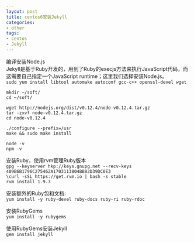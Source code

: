 ```yaml
---
layout: post
title: centos6安装Jekyll
categories:
- other
tags:
- centos
- Jekyll
---
```


编译安装Node.js  
Jekyll是基于Ruby开发的，用到了Ruby的execjs方法来执行JavaScript代码，而这需要自己指定一个JavaScript runtime；这里我们选择安装Node.js。  
`sudo yum install libtool automake autoconf gcc-c++ openssl-devel wget`

`mkdir ~/soft/`  
`cd ~/soft/`  

`wget http://nodejs.org/dist/v0.12.4/node-v0.12.4.tar.gz`  
`tar -zxvf node-v0.12.4.tar.gz`  
`cd node-v0.12.4`  

`./configure --prefix=/usr`  
`make && sudo make install`  

`node -v`  
`npm -v`  

安装Ruby，使用rvm管理Ruby版本  
`gpg --keyserver hkp://keys.gnupg.net --recv-keys 409B6B1796C275462A1703113804BB82D39DC0E3`  
`\curl -sSL https://get.rvm.io | bash -s stable`  
`rvm install 1.9.3`  

安装额外的Ruby包和文档:  
`yum install -y ruby-devel ruby-docs ruby-ri ruby-rdoc` 

安装RubyGems  
`yum install -y rubygems`  

使用RubyGems安装Jekyll  
`gem install jekyll`
